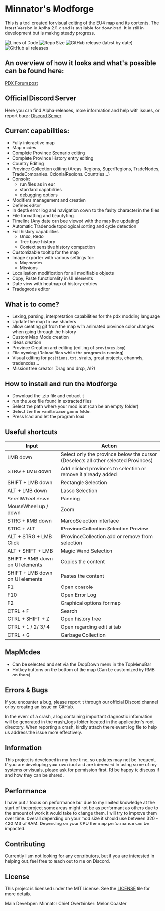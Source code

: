 # Minnator's Modforge

This is a tool created for visual editing of the EU4 map and its contents.
The latest Version is Aplha 2.0.x and is available for download.
It is still in development but is making steady progress.

![Lines of Code](https://tokei.rs/b1/github/Minnator/Minnators-Modforge) ![Repo Size](https://img.shields.io/github/repo-size/Minnator/Minnators-Modforge) ![GitHub release (latest by date)](https://img.shields.io/github/v/release/Minnator/Minnators-Modforge) ![GitHub all releases](https://img.shields.io/github/downloads/Minnator/Minnators-Modforge/total)

## An overview of how it looks and what's possible can be found here:
[PDX Forum post](https://forum.paradoxplaza.com/forum/threads/mod-editing-tool-and-map-missions-exporter-minnators-modforge.1809782/)

## Official Discord Server
Here you can find Alpha-releases, more information and help with issues, or report bugs:
[Discord Server](https://discord.gg/22AhD5qkme)

## Current capabilities:
- Fully interactive map
- Map modes
- Complete Province Scenario editing
- Complete Province History entry editing
- Country Editing
- Province Collection editing (Areas, Regions, SuperRegions, TradeNodes, TradeCompanies, ColonialRegions, Countries...)
- Console:
   - run files as in eu4
   - standard capabilities
   - debugging options
- Modifiers management and creation
- Defines editor
- In depth error log and navigation down to the faulty character in the files
- File formatting and beautyfing
- Timeline (Any date can bee viewed with the map live updating)
- Automatic Tradenode topological sorting and cycle detection
- Full history capabilities
   - Undo, Redo
   - Tree base history 
   - Context sensitive history compaction
- Customizable tooltip for the map
- Image exporter with various settings for:
   - Mapmodes
   - Missions
- Localisation modification for all modifiable objects
- Copy, Paste functionality in UI elements
- Date view with heatmap of history-entries
- Tradegoods editor

## What is to come?
- Lexing, parsing, interpretation capabilities for the pdx modding language
- Update the map to use shaders
- allow creating gif from the map with animated province color changes when going through the history
- Custom Map Mode creation
- Ideas creation
- Province Creation and editing (editing of `provinces.bmp`)
- File syncing (Reload files while the program is running)
- Visual editing for `positions.txt`, straits, great projects, channels, tradenodes...
- Mission tree creator (Drag and drop, AI?)

## How to install and run the Modforge
- Download the .zip file and extract it
- run the .exe file found in extracted files
- Select the path where your mod is at (can be an empty folder)
- Select the the vanilla base game folder
- Press load and let the program load

## Useful shortcuts
| Input                             | Action                                      |
|-----------------------------------|---------------------------------------------|
| LMB down                          | Select only the province below the cursor (Deselects all other selected Provinces) |
| STRG + LMB down                   | Add clicked provinces to selection or remove if already added |
| SHIFT + LMB down                  | Rectangle Selection                         |
| ALT + LMB down                    | Lasso Selection                             |
| ScrollWheel down                  | Panning                                     |
| MouseWheel up / down              | Zoom                                        |
| STRG + RMB down                   | MarcoSelection interface                    |
| STRG + ALT                        | IProvinceCollection Selection Preview       |
| ALT + STRG + LMB Click            | IProvinceCollection add or remove from selection |
| ALT + SHIFT + LMB                 | Magic Wand Selection                        |
| SHIFT + RMB down on UI elements   | Copies the content                          |
| SHIFT + LMB down on UI elements   | Pastes the content                          |
| F1                                | Open console                                |
| F10                               | Open Error Log                              |
| F2                                | Graphical options for map                   |
| CTRL + F                          | Search                                      |
| CTRL + SHIFT + Z                  | Open history tree                           |
| CTRL + 1 / 2/ 3/ 4                | Open regarding edit ui tab                  |
| CTRL + G                          | Garbage Collection                          |


## MapModes
- Can be selected and set via the DropDown menu in the TopMenuBar
- Hotkey buttons on the bottom of the map (Can be customized by RMB on them)

## Errors & Bugs
If you encounter a bug, please report it through our official Discord channel or by creating an issue on GitHub.

In the event of a crash, a log containing important diagnostic information will be generated in the crash_logs folder located in the application's root directory. When reporting a crash, kindly attach the relevant log file to help us address the issue more effectively.

## Information
This project is developed in my free time, so updates may not be frequent. If you are developing your own tool and are interested in using some of my systems or visuals, please ask for permission first. I’d be happy to discuss if and how they can be shared.

## Performance
I have put a focus on performance but due to my limited knowledge at the start of the project some areas might not be as performant as others due to the amount of work it would take to change them. I will try to improve them over time.
Overall depending on your mod size it should use between 320 - 420 MB of RAM.
Depending on your CPU the map performance can be impacted.

## Contributing
Currently I am not looking for any contributors, but if you are interested in helping out, feel free to reach out to me on Discord.

## License
This project is licensed under the MIT License. See the [LICENSE](LICENSE) file for more details.

Main Developer: Minnator
Chief Overthinker: Melon Coaster
